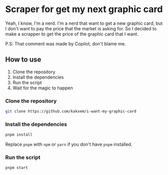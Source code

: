 # Scraper for get my next graphic card

Yeah, I know, I'm a nerd. I'm a nerd that want to get a new graphic card, but I don't want to pay the price that the market is asking for. So I decided to make a scrapper to get the price of the graphic card that I want.

P.S: That comment was made by Copilot, don't blame me.

## How to use

1. Clone the repository
2. Install the dependencies
3. Run the script
4. Wait for the magic to happen

### Clone the repository

```bash
git clone https://github.com/kakxem/i-want-my-graphic-card
```

### Install the dependencies

```bash
pnpm install
```

Replace `pnpm` with `npm` or `yarn` if you don't have `pnpm` installed.

### Run the script

```bash
pnpm start
```
